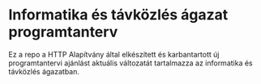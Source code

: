 # Informatika és távközlés ágazat programtanterv
Ez a repo a HTTP Alapítvány által elkészített és karbantartott új programtantervi ajánlást aktuális változatát tartalmazza az informatika és távközlés ágazatban. 
